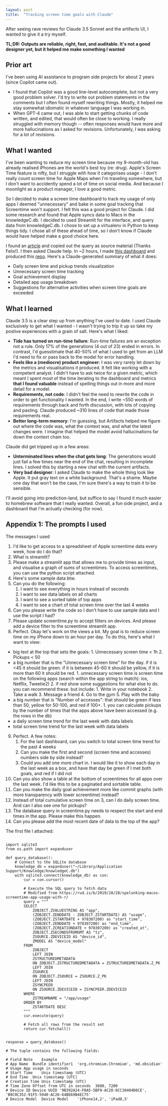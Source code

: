 ```yaml
---
layout: post
title:  "Tracking screen time goals with Claude"
---
```


After seeing rave reviews for Claude 3.5 Sonnet and the artifacts UI, I wanted to give it a try myself. 

**TL;DR: Outputs are reliable, right, fast, and auditable. It's not a good designer yet, but it helped me make something I wanted**

## Prior art ##
I've been using AI assistance to program side projects for about 2 years (since Copilot came out). 
* I found that Copilot was a good line-level autocomplete, but not a very good problem solver. I'd try to write out problem statements in the comments but I often found myself rewriting things. Mostly, it helped me stay somewhat idiomatic in whatever language I was working in.
* When GPT-4 came out, I was able to start getting chunks of code written, and edited, that would often be close to working. I really struggled with memory though -- often responses would have more and more hallucinations as I asked for revisions. Unfortunately, I was asking for a lot of revisions.

## What I wanted ##
I've been wanting to reduce my screen time because my 9-month-old has already realised iPhones are the world's best toy (re: drug). Apple's Screen Time feature is nifty, but I struggle with how it categorises usage - I don't really count screen time for Apple Maps when I'm traveling somewhere, but I don't want to accidently spend a lot of time on social media. And because I moonlight as a product manager, I love a good metric.

So I decided to make a screen time dashboard to track my usage of only apps I deemed "unnecessary" and bake in some goal tracking that Screentime won't support. I felt this was a good project for Claude. I did some research and found that Apple syncs data to Macs in the knowledgeC.db. I decided to used Streamlit for the interface, and query data from knowledgeC.db. I chose to set up a virtualenv in Python to keep things tidy. I chose all of these ahead of time, so I don't know if Claude would have helped
make a good choice here.

I found an [article](https://felixkohlhas.com/projects/screentime/) and copied out the query as source material (Thanks Felix!). I then asked Claude help. In ~2 hours, I made [this dashboard](https://www.loom.com/share/9e10d9107c204419be00d6c90b217060) and produced this [repo](https://github.com/hareeshganesan/screentime-goal-tracker). Here's a Claude-generated summary of what it does:
- Daily screen time and pickup trends visualization
- Unnecessary screen time tracking
- Goal achievement display
- Detailed app usage breakdown
- Suggestions for alternative activities when screen time goals are exceeded

## What I learned ##
Claude 3.5 is a clear step up from anything I've used to date. I used Claude exclusively to get what I wanted - I wasn't trying to trip it up so take my postive experiences with a grain of salt. Here's what I liked:
* **Tide has turned on run-time failure**: Run-time failures are an exception not a rule. Only 17% of the generations (4 out of 23) ended in errors. In contrast, I'd guesstimate that 40-50% of what I used to get from an LLM I'd need to fix or pass back to the model for error handling. 
* **Feels like a (mediocre) product engineer**: I was very rarely let down by the metrics and visualisations it produced. It felt like working with a competent analyst. I didn't have to ask twice for a given metric, which meant I spent most of the time iterating to the dashboard and metrics __that I found valuable__ instead of spelling things out in more and more detail for a model.
* **Requirements, not code**: I didn't feel the need to rewrite the code in order to get functionality I wanted. In the end, I write ~550 words of requirements through back and forth discussion, with lots of copying and pasting. Claude produced ~310 lines of code that made those requirements real.
* **Better long-term memory**: I'm guessing, but Artifacts helped me figure out where the code was, what the context was, and what the latest changes were. I imagine that helped the model avoid hallucinations far down the context chain too. 

Claude did get tripped up in a few areas:
* **Unterminated lines when the chat gets long**: The generations would just fail a few times near the end of the chat, resulting in incomplete lines. I solved this by starting a new chat with the current artifacts.
* **Very bad designer**: I asked Claude to make the whole thing look like Apple. It put gray text on a white background. That's a shame. Maybe one day that won't be the case, I'm sure there's a way to train it to be sensible.

I'll avoid going into prediction-land, but suffice to say I found it much easier to homebrew software that I really wanted. Overall, a fun side project, and a dashboard that I'm actually checking (for now).

## Appendix 1: The prompts I used

The messages I used
1. I'd like to get access to a spreadsheet of Apple screentime data every week, how do I do that?
2. What is streamlit?
3. Please make a streamlit app that allows me to provide times as input, and visualise a graph of sums of screentimes. To access screentimes, you can use the python script attached.
4. Here's some sample data btw.
5. Can you do the following:
   1. I want to see everything in hours instead of seconds
   2. I want to see data labels on all charts
   3. I want to see a sorted table of top apps
   4. I want to see a chart of total screen time over the last 4 weeks
6. Can you please write the code so I don't have to use sample data and I use the script I had?
7. Please update screentime.py to accept filters on devices. And please add a device filter to the screentime streamlit app.
8. Perfect. Okay let's work on the views a bit. My goal is to reduce screen time on my iPhone down to an hour per day. To do this, here's what I want to view:
* big text at the top that sets the goals: 1. Unnecessary screen time < 1h 2. Pickups < 50
* a big number that is the "Unnecessary screen time" for the day. if it is <45 it should be green. if it is between 45-60 it should be yellow, if it is more than 60 it should be red. 1. unnecessary screen time is screen time on the following apps (search within the app string to match): ios, Netflix, Tweetie2) 2. if red show some suggestions for what else to do. you can recommend these. but include: 1. Write in your notebook 2. Take a walk 3. Message a friend 4. Go to the gym 5. Play with the baby
* a big number that is "Number of accesses": that should be green if less than 50, yellow for 50-100, and red if 100+. 1. you can calculate pickups by the number of times that the apps above have been accessed (e.g. the rows in the db)
* a daily screen time trend for the last week with data labels
* total screen time trend for the last week with data labels
9. Perfect. A few notes:
   1. For the last dashboard, can you switch to total screen time trend for the past 4 weeks
   2. Can you make the first and second (screen time and accesses) numbers side by side instead?
   3. Could you add one more chart in. I would like it to show each day in the last week as a box, and have that day be green if I met both goals, and red if I did not
10. Can you also show a table at the bottom of screentimes for all apps over the last week. I'd like this to be a paginated and sortable table.
11. Can you make the daily goal achievement more like commit graphs (with more transparency with lower screentime) instead?
12. Instead of total cumulative screen time on 3, can I do daily screen time. And can I also see one for pickups?
13. The database query in screentime.py needs to respect the start and end times in the app. Please make this happen.
14. Can you please add the most recent date of data to the top of the app?

The first file I attached:
```

import sqlite3
from os.path import expanduser

def query_database():
    # Connect to the SQLite database
    knowledge_db = expanduser("~/Library/Application Support/Knowledge/knowledgeC.db")
    with sqlite3.connect(knowledge_db) as con:
        cur = con.cursor()
        
        # Execute the SQL query to fetch data
        # Modified from https://rud.is/b/2019/10/28/spelunking-macos-screentime-app-usage-with-r/
        query = """
        SELECT
            ZOBJECT.ZVALUESTRING AS "app", 
            (ZOBJECT.ZENDDATE - ZOBJECT.ZSTARTDATE) AS "usage",
            (ZOBJECT.ZSTARTDATE + 978307200) as "start_time", 
            (ZOBJECT.ZENDDATE + 978307200) as "end_time",
            (ZOBJECT.ZCREATIONDATE + 978307200) as "created_at", 
            ZOBJECT.ZSECONDSFROMGMT AS "tz",
            ZSOURCE.ZDEVICEID AS "device_id",
            ZMODEL AS "device_model"
        FROM
            ZOBJECT 
            LEFT JOIN
            ZSTRUCTUREDMETADATA 
            ON ZOBJECT.ZSTRUCTUREDMETADATA = ZSTRUCTUREDMETADATA.Z_PK 
            LEFT JOIN
            ZSOURCE 
            ON ZOBJECT.ZSOURCE = ZSOURCE.Z_PK 
            LEFT JOIN
            ZSYNCPEER
            ON ZSOURCE.ZDEVICEID = ZSYNCPEER.ZDEVICEID
        WHERE
            ZSTREAMNAME = "/app/usage"
        ORDER BY
            ZSTARTDATE DESC
        """
        cur.execute(query)
        
        # Fetch all rows from the result set
        return cur.fetchall()


response = query_database()

# The tuple contains the following fields:

# Field	Note	Example
# App Name	Bundle identifier1	'org.chromium.Chromium', 'md.obsidian'
# Usage	App usage in seconds	
# Start Time	Unix timestamp (UTC)	
# End Time	Unix timestamp (UTC)	
# Creation Time	Unix timestamp (UTC)	
# Time Zone	Offset from UTC in seconds	3600, 7200
# Device ID	Device UUID	'9B392A24-F0A5-5BF9-AC20-0CC38404D6CE', 'B9C0C352-91F5-5940-AC26-64BE69B4EC75'
# Device Model	Device Model	'iPhone14,2', 'iPad8,5'
```


